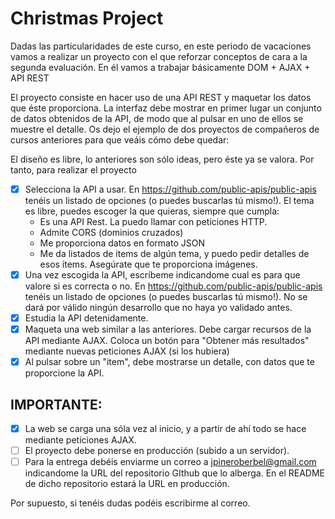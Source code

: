 # Christmas Project
Dadas las particularidades de este curso, en este periodo de vacaciones vamos a realizar un proyecto con el que reforzar conceptos de cara a la segunda evaluación. En él vamos a trabajar básicamente DOM + AJAX + API REST

El proyecto consiste en hacer uso de una API REST y maquetar los datos que éste proporciona. La interfaz debe mostrar en primer lugar un conjunto de datos obtenidos de la API, de modo que al pulsar en uno de ellos se muestre el detalle. Os dejo el ejemplo de dos proyectos de compañeros de cursos anteriores para que veáis cómo debe quedar:

El diseño es libre, lo anteriores son sólo ideas, pero éste ya se valora. Por tanto, para realizar el proyecto

- [X] Selecciona la API a usar. En https://github.com/public-apis/public-apis tenéis un listado de opciones (o puedes buscarlas tú mismo!). El tema es libre, puedes escoger la que quieras, siempre que cumpla:
  - Es una API Rest. La puedo llamar con peticiones HTTP.
  - Admite CORS (dominios cruzados)
  - Me proporciona datos en formato JSON
  - Me da listados de items de algún tema, y puedo pedir detalles de esos ítems. Asegúrate que te proporciona imágenes.
- [X] Una vez escogida la API, escríbeme indicandome cual es para que valore si es correcta o no. En https://github.com/public-apis/public-apis tenéis un listado de opciones (o puedes buscarlas tú mismo!). No se dará por válido ningún desarrollo que no haya yo validado antes.
- [X] Estudia la API detenidamente.
- [X] Maqueta una web similar a las anteriores. Debe cargar recursos de la API mediante AJAX. Coloca un botón para "Obtener más resultados" mediante nuevas peticiones AJAX (si los hubiera)
- [X] Al pulsar sobre un "item", debe mostrarse un detalle, con datos que te proporcione la API.

## IMPORTANTE:
- [X] La web se carga una sóla vez al inicio, y a partir de ahí todo se hace mediante peticiones AJAX.
- [ ] El proyecto debe ponerse en producción (subido a un servidor).
- [ ] Para la entrega debéis enviarme un correo a jpineroberbel@gmail.com indicandome la URL del repositorio GIthub que lo alberga. En el README de dicho repositorio estará la URL en producción.

Por supuesto, si tenéis dudas podéis escribirme al correo.